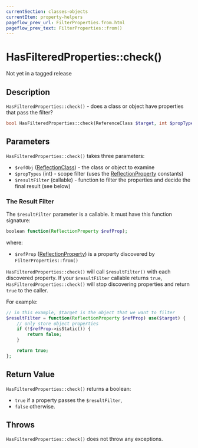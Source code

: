 ```yaml
---
currentSection: classes-objects
currentItem: property-helpers
pageflow_prev_url: FilterProperties.from.html
pageflow_prev_text: FilterProperties::from()
---
```


# HasFilteredProperties::check()

<div class="callout warning" markdown="1">
Not yet in a tagged release
</div>

## Description

`HasFilteredProperties::check()` - does a class or object have properties that pass the filter?

```php
bool HasFilteredProperties::check(ReferenceClass $target, int $propTypes, callable $resultFilter);
```

## Parameters

`HasFilteredProperties::check()` takes three parameters:

* `$refObj` ([ReflectionClass](http://www.php.net/ReflectionClass)) - the class or object to examine
* `$propTypes` (int) - scope filter (uses the [ReflectionProperty](http://www.php.net/ReflectionProperty) constants)
* `$resultFilter` (callable) - function to filter the properties and decide the final result (see below)

### The Result Filter

The `$resultFilter` parameter is a callable. It must have this function signature:

```php
boolean function(ReflectionProperty $refProp);
```

where:

* `$refProp` ([ReflectionProperty](http://www.php.net/ReflectionProperty)) is a property discovered by `FilterProperties::from()`

`HasFilteredProperties::check()` will call `$resultFilter()` with each discovered property. If your `$resultFilter` callable returns `true`, `HasFilteredProperties::check()` will stop discovering properties and return `true` to the caller.

For example:

```php
// in this example, $target is the object that we want to filter
$resultFilter = function(ReflectionProperty $refProp) use($target) {
    // only store object properties
    if (!$refProp->isStatic()) {
        return false;
    }

    return true;
};
```

## Return Value

`HasFilteredProperties::check()` returns a boolean:

* `true` if a property passes the `$resultFilter`,
* `false` otherwise.

## Throws

`HasFilteredProperties::check()` does not throw any exceptions.
